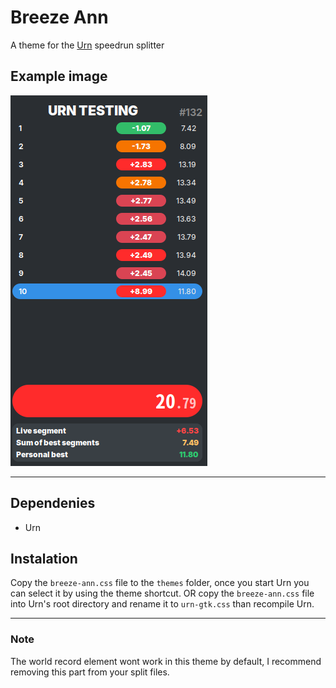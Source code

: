 # Breeze Ann
A theme for the [Urn](https://github.com/paoloose/urn) speedrun splitter

## Example image
![](assets/urn.png)

---

## Dependenies
- Urn

## Instalation
Copy the `breeze-ann.css` file to the `themes` folder, once you start Urn you can select it by using the theme shortcut.
OR copy the `breeze-ann.css` file into Urn's root directory and rename it to `urn-gtk.css` than recompile Urn.

---

### Note
The world record element wont work in this theme by default, I recommend removing this part from your split files.
